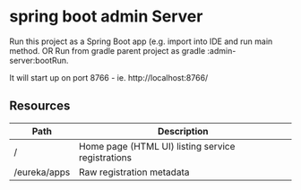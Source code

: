 # spring boot admin Server

Run this project as a Spring Boot app (e.g. import into IDE and run main method.
OR Run from gradle parent project as gradle :admin-server:bootRun. 



It will start up on port 8766 - ie. http://localhost:8766/

## Resources

| Path             | Description  |
|------------------|--------------|
| /                        | Home page (HTML UI) listing service registrations          |
| /eureka/apps         | Raw registration metadata |
